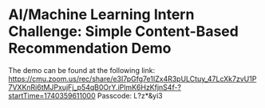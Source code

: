 # AI/Machine Learning Intern Challenge: Simple Content-Based Recommendation Demo

The demo can be found at the following link: https://cmu.zoom.us/rec/share/e3I7pGfg7e1IZx4R3pULCtuy_47LcXk7zvU1P7VXKnRi6tMJPxujFj_p54qB0OrY.iPlmK6HzKfjnS4f-?startTime=1740359611000
Passcode: L?z*&yi3

